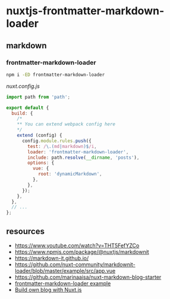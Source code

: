 # nuxtjs-frontmatter-markdown-loader

## markdown

<!--

```bash
npm i -E @nuxtjs/markdownit
npm i -E markdown-it-div markdown-it-attrs
npm i -E highlight.js github-markdown-css
```

_nuxt.config.js_

```js
export default {
  modules: [
    '@nuxtjs/markdownit',
    // ...
  ],
  markdownit: {
    html: true,
    injected: true,
    preset: 'default',
    typographer: true,
    linkify: true,
    breaks: true,
    use: [
      'markdown-it-div',
      'markdown-it-attrs',
    ],
  },
  css: [
    'highlight.js/styles/github.css',
    'github-markdown-css/github-markdown.css',
  ],
  // ...
};
```

-->

### frontmatter-markdown-loader

```bash
npm i -ED frontmatter-markdown-loader
```

_nuxt.config.js_

```js
import path from 'path';

export default {
  build: {
    /*
    ** You can extend webpack config here
    */
    extend (config) {
      config.module.rules.push({
        test: /\.(md|markdown)$/i,
        loader: 'frontmatter-markdown-loader',
        include: path.resolve(__dirname, 'posts'),
        options: {
          vue: {
            root: 'dynamicMarkdown',
          },
        },
      });
    },
  },
  // ...
};
```

<!--

## i18n

```bash
npm i -E nuxt-i18n
mkdir -p locales/en locales/ru
```

_nuxt.config.js_

```js
export default {
  modules: [
    'nuxt-i18n',
    // ...
  ],
  i18n: {
    // use locales/en, locales/ru, etc folders...
  },
  // ...
};
```

-->

## resources

* https://www.youtube.com/watch?v=THT5FefYZCo
* https://www.npmjs.com/package/@nuxtjs/markdownit
* https://markdown-it.github.io/
* https://github.com/nuxt-community/markdownit-loader/blob/master/example/src/app.vue
* https://github.com/marinaaisa/nuxt-markdown-blog-starter
* [frontmatter-markdown-loader example](https://github.com/hmsk/frontmatter-markdown-loader-nuxt-sample/)
* [Build own blog with Nuxt.js](https://www.youtube.com/watch?v=qOjbRDVQzH8)
